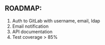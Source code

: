 ## ROADMAP: 

1. Auth to GitLab with username, email, ldap
2. Email notification
3. API documentation
4. Test coverage > 85%
